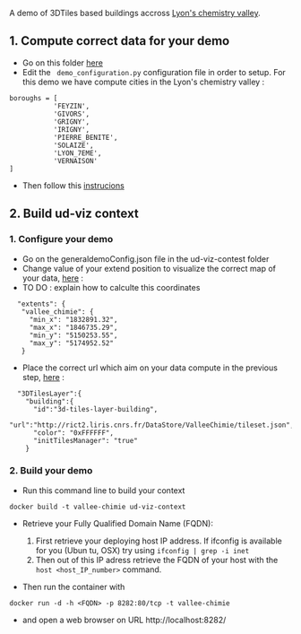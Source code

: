 A demo of 3DTiles based buildings accross [Lyon's chemistry valley](https://fr.wikipedia.org/wiki/Vall%C3%A9e_de_la_chimie).

## 1. Compute correct data for your demo
- Go on this folder [here](https://github.com/VCityTeam/UD-Reproducibility/tree/master/Computations/3DTiles/LyonTemporal/PythonCallingDocker)
- Edit the ``` demo_configuration.py``` configuration file in order to setup. For this demo we have compute cities in the Lyon's chemistry valley :

```
boroughs = [
           'FEYZIN',
           'GIVORS',
           'GRIGNY',
           'IRIGNY',
           'PIERRE_BENITE',
           'SOLAIZE',
           'LYON_7EME',
           'VERNAISON'
]
```
- Then follow this [instrucions](https://github.com/VCityTeam/UD-Reproducibility/tree/master/Computations/3DTiles/LyonTemporal/PythonCallingDocker#readme)

## 2. Build ud-viz context

### 1. Configure your demo
- Go on the generaldemoConfig.json file in the ud-viz-contest folder
- Change value of your extend position to visualize the correct map of your data, [here](https://github.com/VCityTeam/UD-Reproducibility/blob/master/Demos/ValleeChimie/ud-viz-context/generalDemoConfig.json#L44) :
- TO DO : explain how to calculte this coordinates
 ```
   "extents": {
    "vallee_chimie": {
      "min_x": "1832891.32",
      "max_x": "1846735.29",
      "min_y": "5150253.55",
      "max_y": "5174952.52"
    }
  ```
- Place the correct url which aim on your data compute in the previous step, [here](https://github.com/VCityTeam/UD-Reproducibility/blob/master/Demos/ValleeChimie/ud-viz-context/generalDemoConfig.json#L61) :
```
  "3DTilesLayer":{
    "building":{
      "id":"3d-tiles-layer-building",
      "url":"http://rict2.liris.cnrs.fr/DataStore/ValleeChimie/tileset.json",
      "color": "0xFFFFFF",
      "initTilesManager": "true"
    }
 ```
### 2. Build your demo
 - Run this command line to build your context
```
docker build -t vallee-chimie ud-viz-context
```

- Retrieve your Fully Qualified Domain Name (FQDN):
   1. First retrieve your deploying host IP address. If ifconfig is
    available for you (Ubun tu, OSX) try using `ifconfig | grep -i inet`
   2. Then out of this IP adress retrieve the FQDN of your host with
    the `host <host_IP_number>` command.

- Then run the container with
```
docker run -d -h <FQDN> -p 8282:80/tcp -t vallee-chimie
```
- and open a web browser on URL http://localhost:8282/

